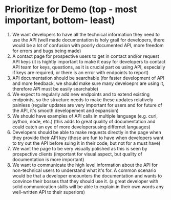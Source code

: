 # Prioritize for Demo (top - most important, bottom- least)

1. We want developers to have all the technical information they need to use the API (well made documentation is holy grail for developers, there would be a lot of confusion with poorly documented API, more freedom for errors and bugs being made)
2. A contact page for prospective users to get in contact and/or request API keys (it is hightly important to make it easy for developers to contact API team for keys, questions, as it is crucial part os using API, especially if keys are required, or there is an error with endpoints to report)
3. API documentation should be searchable (for faster development of API and more feedback, we should make sure many develoeprs are using it, therefore API must be easily searchable)
4. We expect to regularly add new endpoints and to extend existing endpoints, so the structure needs to make these updates relatively painless (regular updates are very important for users and for future of the API, it's smooth developement and expansion)
5. We should have examples of API calls in multiple language (e.g. curl, python, node, etc.) (this adds to great quality of documentation and could catch an eye of more developersusing differnet languages)
6. Developers should be able to make requests directly in the page when they provide their API key (those are fun to have when developers want to try out the API before suing it in their code, but not for a must have)
7. We want the page to be very visually polished as this is seen by prospective clients (important for visual aspect, but quality of documentation is more important)
8. We want to communicate the high level information about the API for non-technical users to understand what it's for. A common scenario would be that a developer encounters the documentation and wants to convince their bosses that they should use it. (a great developer with solid communication skills will be able to explain in their own words any well-written API to their superiors)